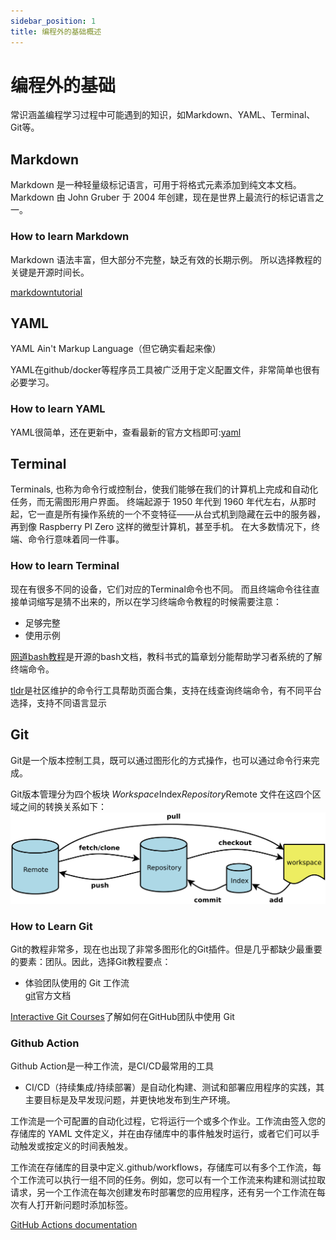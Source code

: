 ```yaml
---
sidebar_position: 1
title: 编程外的基础概述
---
```


# 编程外的基础

常识涵盖编程学习过程中可能遇到的知识，如Markdown、YAML、Terminal、Git等。

## Markdown

Markdown 是一种轻量级标记语言，可用于将格式元素添加到纯文本文档。 Markdown 由 John Gruber 于 2004 年创建，现在是世界上最流行的标记语言之一。

### How to learn Markdown

Markdown 语法丰富，但大部分不完整，缺乏有效的长期示例。 所以选择教程的关键是开源时间长。

[markdowntutorial](https://www.markdowntutorial.com/)

## YAML

YAML Ain't Markup Language（但它确实看起来像）

YAML在github/docker等程序员工具被广泛用于定义配置文件，非常简单也很有必要学习。

### How to learn YAML

YAML很简单，还在更新中，查看最新的官方文档即可:[yaml](https://yaml.org/)

## Terminal

Terminals, 也称为命令行或控制台，使我们能够在我们的计算机上完成和自动化任务，而无需图形用户界面。 终端起源于 1950 年代到 1960 年代左右，从那时起，它一直是所有操作系统的一个不变特征——从台式机到隐藏在云中的服务器，再到像 Raspberry PI Zero 这样的微型计算机，甚至手机。 在大多数情况下，终端、命令行意味着同一件事。

### How to learn Terminal

现在有很多不同的设备，它们对应的Terminal命令也不同。 而且终端命令往往直接单词缩写是猜不出来的，所以在学习终端命令教程的时候需要注意：

- 足够完整
- 使用示例

[网道bash教程](https://wangdoc.com/bash/intro)是开源的bash文档，教科书式的篇章划分能帮助学习者系统的了解终端命令。

[tldr](https://tldr.inbrowser.app/)是社区维护的命令行工具帮助页面合集，支持在线查询终端命令，有不同平台选择，支持不同语言显示

## Git

Git是一个版本控制工具，既可以通过图形化的方式操作，也可以通过命令行来完成。

Git版本管理分为四个板块
*Workspace*Index*Repository*Remote
文件在这四个区域之间的转换关系如下：
![GitImage](/2023/GitImage.png)

### How to Learn Git

Git的教程非常多，现在也出现了非常多图形化的Git插件。但是几乎都缺少最重要的要素：团队。因此，选择Git教程要点：

- 体验团队使用的 Git 工作流  
[git](https://git-scm.com/docs)官方文档

[Interactive Git Courses](https://ooloo.io/project/github-flow/mindset)了解如何在GitHub团队中使用 Git

### Github Action

Github Action是一种工作流，是CI/CD最常用的工具

- CI/CD（持续集成/持续部署）是自动化构建、测试和部署应用程序的实践，其主要目标是及早发现问题，并更快地发布到生产环境。

工作流是一个可配置的自动化过程，它将运行一个或多个作业。工作流由签入您的存储库的 YAML 文件定义，并在由存储库中的事件触发时运行，或者它们可以手动触发或按定义的时间表触发。

工作流在存储库的目录中定义.github/workflows，存储库可以有多个工作流，每个工作流可以执行一组不同的任务。例如，您可以有一个工作流来构建和测试拉取请求，另一个工作流在每次创建发布时部署您的应用程序，还有另一个工作流在每次有人打开新问题时添加标签。

[GitHub Actions documentation](https://docs.github.com/en/actions)